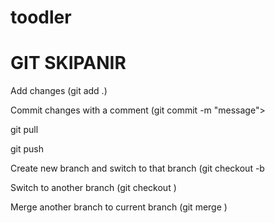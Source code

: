 # toodler

# GIT SKIPANIR

Add changes (git add .)  

Commit changes with a comment (git commit -m "message">  

git pull  

git push  

Create new branch and switch to that branch (git checkout -b <branchname>  
  
Switch to another branch (git checkout <branchname>)  
  
Merge another branch to current branch (git merge <branchname>)  
  
